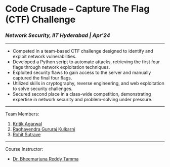 # <b>Code Crusade – Capture The Flag (CTF) Challenge</b>
### <i>Network Security, IIT Hyderabad | Apr'24</i>
----------
<ul>
<li>Competed in a team-based CTF challenge designed to identify and exploit network vulnerabilities.</li>
<li>Developed a Python script to automate attacks, retrieving the first four flags through network exploitation techniques.</li>
<li>Exploited security flaws to gain access to the server and manually captured the final four flags.</li>
<li>Utilized skills in cryptography, reverse engineering, and web exploitation to solve security challenges.</li>
<li>Secured second place in a class-wide competition, demonstrating expertise in network security and problem-solving under pressure.</li>
</ul>

---------

Team Members:
<ol>
  <li><a href="https://github.com/AgarwalKritik">Kritik Agarwal</a></li>
  <li><a href="https://github.com/raghavendragkulkarni/">Raghavendra Gururaj Kulkarni</a></li>
  <li><a href="linkedin.com/in/rohit-sutrave">Rohit Sutrave</a></li>
</ol>

----------
Course Instructor:
<ul>
<li><a href="https://www.iith.ac.in/cse/tbr/">Dr. Bheemarjuna Reddy Tamma</li>
</ul>
